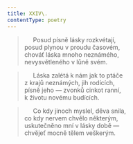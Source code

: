 ```yaml
---
title: XXIV\.
contentType: poetry
---
```


<section>

>      Posud písně lásky rozkvétají,  
> posud plynou v proudu časovém,  
> chováť láska mnoho neznámého,  
> nevysvětleného v lůně svém.

>      Láska zalétá k nám jak to ptáče  
> z krajů neznámých, jih rodících,  
> písně jeho — zvonků cinkot ranní,  
> k životu novému budících.

>      Co kdy jinoch myslel, děva snila,  
> co kdy nervem chvělo některým,  
> uskutečněno mní v lásky době —  
> chvějeť mocně tělem veškerým.

</section>
